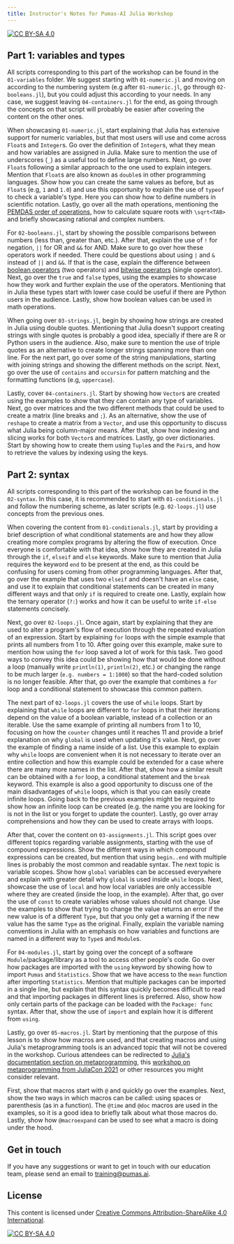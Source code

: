 ```yaml
---
title: Instructor's Notes for Pumas-AI Julia Workshop 
---
```


[![CC BY-SA 4.0](https://img.shields.io/badge/License-CC%20BY--SA%204.0-lightgrey.svg)](http://creativecommons.org/licenses/by-sa/4.0/)

## Part 1: variables and types

All scripts corresponding to this part of the workshop can be found in the `01-variables` folder. We suggest starting
with `01-numeric.jl` and moving on according to the numbering system (e.g after `01-numeric.jl`, go through `02-booleans.jl`),
but you could adjust this according to your needs. In any case, we suggest leaving `04-containers.jl` for the end, as going
through the concepts on that script will probably be easier after covering the content on the other ones.

When showcasing `01-numeric.jl`, start explaining that Julia has extensive support for numeric variables, but that
most users will use and come across `Float`s and `Integer`s. Go over the definition of `Integer`s, what they mean
and how variables are assigned in Julia. Make sure to mention the use of underscores (`_`) as a useful tool to define 
large numbers. Next, go over `Float`s following a similar approach to the one used to explain integers. Mention that
`Float`s are also known as `double`s in other programming languages. Show how you can create the same values as before, 
but as `Float`s (e.g, `1` and `1.0`) and use this opportunity to explain the use of `typeof` to check a variable's type. 
Here you can show how to define numbers in scientific notation. Lastly, go over all the math operations, mentioning the 
[PEMDAS order of operations](https://en.wikipedia.org/wiki/Order_of_operations), how to calculate square roots with `\sqrt<TAB>` 
and briefly showcasing rational and complex numbers.

For `02-booleans.jl`, start by showing the possible comparisons between numbers (less than, greater than, etc.). After that,
explain the use of `!` for negation, `||` for OR and `&&` for AND. Make sure to go over how these operators work if needed.
There could be questions about using `|` and `&` instead of `||` and `&&`. If that is the case, explain the difference between
[boolean operators](https://docs.julialang.org/en/v1/manual/mathematical-operations/#Boolean-Operators) (two operators) and
[bitwise operators](https://docs.julialang.org/en/v1/manual/mathematical-operations/#Bitwise-Operators) (single operator).
Next, go over the `true` and `false` types, using the examples to showcase how they work and further explain the use of the 
operators. Mentioning that in Julia these types start with lower case could be useful if there are Python users in the
audience. Lastly, show how boolean values can be used in math operations.

When going over `03-strings.jl`, begin by showing how strings are created in Julia using double quotes. Mentioning that Julia
doesn't support creating strings with single quotes is probably a good idea, specially if there are R or Python users in the 
audience. Also, make sure to mention the use of triple quotes as an alternative to create longer strings spanning more than one
line. For the next part, go over some of the string manipulations, starting with joining strings and showing the different methods
on the script. Next, go over the use of `contains` and `occursin` for pattern matching and the formatting functions (e.g, `uppercase`).

Lastly, cover `04-containers.jl`. Start by showing how `Vector`s are created using the examples to show that they can contain any type
of variables. Next, go over matrices and the two different methods that could be used to create a matrix (line breaks and `;`). As an
alternative, show the use of `reshape` to create a matrix from a `Vector`, and use this opportunity to discuss what Julia being column-major
means. After that, show how indexing and slicing works for both `Vector`s and matrices. Lastly, go over dictionaries. Start by showing how to
create them using `Tuple`s and the `Pair`s, and how to retrieve the values by indexing using the keys.

## Part 2: syntax

All scripts corresponding to this part of the workshop can be found in the `02-syntax`. In this case, it is recommended to start with
`01-conditionals.jl` and follow the numbering scheme, as later scripts (e.g. `02-loops.jl`) use concepts from the previous ones.

When covering the content from `01-conditionals.jl`, start by providing a brief description of what conditional statements are and how
they allow creating more complex programs by altering the flow of execution. Once everyone is comfortable with that idea, show how they
are created in Julia through the `if`, `elseif` and `else` keywords. Make sure to mention that Julia requires the keyword `end` to be
present at the end, as this could be confusing for users coming from other programming languages. After that, go over the example that
uses two `elseif` and doesn't have an `else` case, and use it to explain that conditional statements can be created in many different
ways and that only `if` is required to create one. Lastly, explain how the ternary operator (`?:`) works and how it can be useful to
write `if-else` statements concisely.

Next, go over `02-loops.jl`. Once again, start by explaining that they are used to alter a program's flow of execution through the repeated
evaluation of an expression. Start by explaining `for` loops with the simple example that prints all numbers from 1 to 10. After going over
this example, make sure to mention how using the `for` loop saved a lot of work for this task. Two good ways to convey this idea could be
showing how that would be done without a loop (manually write `println(1)`, `println(2)`, etc.) or changing the range to be much larger
(`e.g. numbers = 1:1000`) so that the hard-coded solution is no longer feasible. After that, go over the example that combines a `for` loop
and a conditional statement to showcase this common pattern.

The next part of `02-loops.jl` covers the use of `while` loops. Start by explaining that `while` loops are different to `for` loops in that
their iterations depend on the value of a boolean variable, instead of a collection or an iterable. Use the same example of printing all numbers
from 1 to 10, focusing on how the `counter` changes until it reaches 11 and provide a brief explanation on why `global` is used when updating
it's value. Next, go over the example of finding a name inside of a list. Use this example to explain why `while` loops are convenient when it
is not necessary to iterate over an entire collection and how this example could be extended for a case where there are many more names in the
list. After that, show how a similar result can be obtained with a `for` loop, a conditional statement and the `break` keyword. This example is also
a good opportunity to discuss one of the main disadvantages of `while` loops, which is that you can easily create infinite loops. Going back to
the previous examples might be required to show how an infinite loop can be created (e.g. the name you are looking for is not in the list or you
forget to update the counter). Lastly, go over array comprehensions and how they can be used to create arrays with loops.

After that, cover the content on `03-assignments.jl`. This script goes over different topics regarding variable assignments, starting with the use
of compound expressions. Show the different ways in which compound expressions can be created, but mention that using `begin..end` with multiple lines
is probably the most common and readable syntax. The next topic is variable scopes. Show how `global` variables can be accessed everywhere and explain
with greater detail why `global` is used inside `while` loops. Next, showcase the use of `local` and how local variables are only accessible where they
are created (inside the loop, in the example). After that, go over the use of `const` to create variables whose values should not change. Use the examples
to show that trying to change the value returns an error if the new value is of a different `Type`, but that you only get a warning if the new value has 
the same `Type` as the original. Finally, explain the variable naming conventions in Julia with an emphasis on how variables and functions are named in 
a different way to `Type`s and `Module`s.

For `04-modules.jl`, start by going over the concept of a software `Module`/package/library as a tool to access other people's code. Go over how packages
are imported with the `using` keyword by showing how to import `Pumas` and `Statistics`. Show that we have access to the `mean` function after importing
`Statistics`. Mention that multiple packages can be imported in a single line, but explain that this syntax quickly becomes difficult to read and that
importing packages in different lines is preferred. Also, show how only certain parts of the package can be loaded with the `Package: func` syntax. After 
that, show the use of `import` and explain how it is different from `using`.

Lastly, go over `05-macros.jl`. Start by mentioning that the purpose of this lesson is to show how macros are used, and that creating macros and using
Julia's metaprogramming tools is an advanced topic that will not be covered in the workshop. Curious attendees can be redirected to [Julia's documentation
section on metaprogramming](https://docs.julialang.org/en/v1/manual/metaprogramming/#Metaprogramming), this [workshop on metaprogramming from JuliaCon 
2021](https://www.youtube.com/watch?v=2QLhw6LVaq0) or other resources you might consider relevant.

First, show that macros start with `@` and quickly go over the examples. Next, show the two ways in which macros can be called: using spaces or 
parenthesis (as in a function). The `@time` and `@doc` macros are used in the examples, so it is a good idea to briefly talk about what those macros do. 
Lastly, show how `@macroexpand` can be used to see what a macro is doing under the hood. 

## Get in touch

If you have any suggestions or want to get in touch with our education team,
please send an email to <training@pumas.ai>.

## License

This content is licensed under [Creative Commons Attribution-ShareAlike 4.0 International](http://creativecommons.org/licenses/by-sa/4.0/).

[![CC BY-SA 4.0](https://licensebuttons.net/l/by-sa/4.0/88x31.png)](http://creativecommons.org/licenses/by-sa/4.0/)
